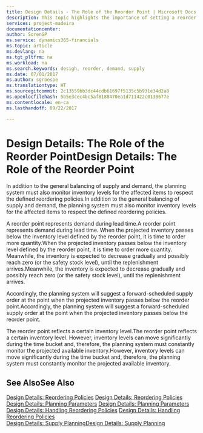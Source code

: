 ```yaml
---
title: Design Details - The Role of the Reorder Point | Microsoft Docs
description: This topic highlights the importance of setting a reorder point, so that you when to order more inventory.
services: project-madeira
documentationcenter: 
author: SorenGP
ms.service: dynamics365-financials
ms.topic: article
ms.devlang: na
ms.tgt_pltfrm: na
ms.workload: na
ms.search.keywords: desigh, reorder, demand, supply
ms.date: 07/01/2017
ms.author: sgroespe
ms.translationtype: HT
ms.sourcegitcommit: 2c13559bb3dc44cdb61697f5135c5b931e34d2a8
ms.openlocfilehash: 5b5e3cec4bc5af8188470ea1d711422c0130677e
ms.contentlocale: en-ca
ms.lasthandoff: 09/22/2017

---
```

# <a name="design-details-the-role-of-the-reorder-point"></a><span data-ttu-id="8ef09-103">Design Details: The Role of the Reorder Point</span><span class="sxs-lookup"><span data-stu-id="8ef09-103">Design Details: The Role of the Reorder Point</span></span>
<span data-ttu-id="8ef09-104">In addition to the general balancing of supply and demand, the planning system must also monitor inventory levels for the affected items to respect the defined reordering policies.</span><span class="sxs-lookup"><span data-stu-id="8ef09-104">In addition to the general balancing of supply and demand, the planning system must also monitor inventory levels for the affected items to respect the defined reordering policies.</span></span>  
  
<span data-ttu-id="8ef09-105">A reorder point represents demand during lead time.</span><span class="sxs-lookup"><span data-stu-id="8ef09-105">A reorder point represents demand during lead time.</span></span> <span data-ttu-id="8ef09-106">When the projected inventory passes below the inventory level defined by the reorder point, it is time to order more quantity.</span><span class="sxs-lookup"><span data-stu-id="8ef09-106">When the projected inventory passes below the inventory level defined by the reorder point, it is time to order more quantity.</span></span> <span data-ttu-id="8ef09-107">Meanwhile, the inventory is expected to decrease gradually and possibly reach zero (or the safety stock level), until the replenishment arrives.</span><span class="sxs-lookup"><span data-stu-id="8ef09-107">Meanwhile, the inventory is expected to decrease gradually and possibly reach zero (or the safety stock level), until the replenishment arrives.</span></span>  
  
<span data-ttu-id="8ef09-108">Accordingly, the planning system will suggest a forward-scheduled supply order at the point when the projected inventory passes below the reorder point.</span><span class="sxs-lookup"><span data-stu-id="8ef09-108">Accordingly, the planning system will suggest a forward-scheduled supply order at the point when the projected inventory passes below the reorder point.</span></span>  
  
<span data-ttu-id="8ef09-109">The reorder point reflects a certain inventory level.</span><span class="sxs-lookup"><span data-stu-id="8ef09-109">The reorder point reflects a certain inventory level.</span></span> <span data-ttu-id="8ef09-110">However, inventory levels can move significantly during the time bucket and, therefore, the planning system must constantly monitor the projected available inventory.</span><span class="sxs-lookup"><span data-stu-id="8ef09-110">However, inventory levels can move significantly during the time bucket and, therefore, the planning system must constantly monitor the projected available inventory.</span></span>  
  
## <a name="see-also"></a><span data-ttu-id="8ef09-111">See Also</span><span class="sxs-lookup"><span data-stu-id="8ef09-111">See Also</span></span>  
<span data-ttu-id="8ef09-112">[Design Details: Reordering Policies](design-details-reordering-policies.md) </span><span class="sxs-lookup"><span data-stu-id="8ef09-112">[Design Details: Reordering Policies](design-details-reordering-policies.md) </span></span>  
<span data-ttu-id="8ef09-113">[Design Details: Planning Parameters](design-details-planning-parameters.md) </span><span class="sxs-lookup"><span data-stu-id="8ef09-113">[Design Details: Planning Parameters](design-details-planning-parameters.md) </span></span>  
<span data-ttu-id="8ef09-114">[Design Details: Handling Reordering Policies](design-details-handling-reordering-policies.md) </span><span class="sxs-lookup"><span data-stu-id="8ef09-114">[Design Details: Handling Reordering Policies](design-details-handling-reordering-policies.md) </span></span>  
[<span data-ttu-id="8ef09-115">Design Details: Supply Planning</span><span class="sxs-lookup"><span data-stu-id="8ef09-115">Design Details: Supply Planning</span></span>](design-details-supply-planning.md)
